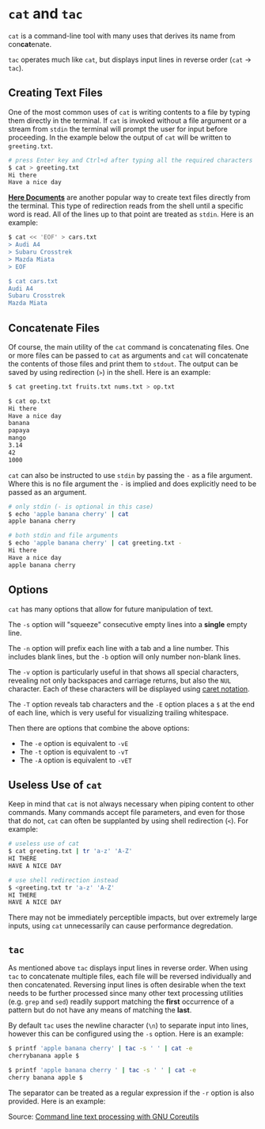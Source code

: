 # `cat` and `tac`
`cat` is a command-line tool with many uses that derives its name from con**cat**enate.

`tac` operates much like `cat`, but displays input lines in reverse order (`cat` -> `tac`).

## Creating Text Files
One of the most common uses of `cat` is writing contents to a file by typing them directly in the terminal. If `cat` 
is invoked without a file argument or a stream from `stdin` the terminal will prompt the user for input before 
proceeding. In the example below the output of `cat` will be written to `greeting.txt`.

```bash
# press Enter key and Ctrl+d after typing all the required characters
$ cat > greeting.txt
Hi there
Have a nice day
```
[**Here Documents**](https://www.gnu.org/software/bash/manual/bash.html#Here-Documents) are another popular way to 
create text files directly from the terminal. This type of redirection reads from the shell until a specific word is 
read. All of the lines up to that point are treated as `stdin`. Here is an example:

```bash
$ cat << 'EOF' > cars.txt
> Audi A4
> Subaru Crosstrek
> Mazda Miata
> EOF

$ cat cars.txt
Audi A4
Subaru Crosstrek
Mazda Miata
```
 
## Concatenate Files
Of course, the main utility of the `cat` command is concatenating files. One or more files can be passed to `cat` as 
arguments and `cat` will concatenate the contents of those files and print them to `stdout`. The output can be saved 
by using redirection (`>`) in the shell. Here is an example:

```bash
$ cat greeting.txt fruits.txt nums.txt > op.txt

$ cat op.txt
Hi there
Have a nice day
banana
papaya
mango
3.14
42
1000
```

`cat` can also be instructed to use `stdin` by passing the `-` as a file argument. Where this is no file argument 
the `-` is implied and does explicitly need to be passed as an argument.

```bash
# only stdin (- is optional in this case)
$ echo 'apple banana cherry' | cat
apple banana cherry

# both stdin and file arguments
$ echo 'apple banana cherry' | cat greeting.txt -
Hi there
Have a nice day
apple banana cherry
```

## Options
`cat` has many options that allow for future manipulation of text.

The `-s` option will "squeeze" consecutive empty 
lines into a **single** empty line.

The `-n` option will prefix each line with a tab and a line number. This 
includes blank lines, but the `-b` option will only number non-blank lines.

The `-v` option is particularly useful 
in that shows all special characters, revealing not only backspaces and carriage returns, but also the `NUL` 
character. Each of these characters will be displayed using [caret notation](https://en.wikipedia.org/wiki/ASCII#Control_code_chart).

The `-T` option reveals tab characters and the `-E` option places a `$` at the end of each line, which is very 
useful for visualizing trailing whitespace.

Then there are options that combine the above options:
- The `-e` option is equivalent to `-vE`
- The `-t` option is equivalent to `-vT`
- The `-A` option is equivalent to `-vET`

## Useless Use of `cat`
Keep in mind that `cat` is not always necessary when piping content to other commands. Many commands accept file 
parameters, and even for those that do not, `cat` can often be supplanted by using shell redirection (`<`). For example:

```bash
# useless use of cat
$ cat greeting.txt | tr 'a-z' 'A-Z'
HI THERE
HAVE A NICE DAY

# use shell redirection instead
$ <greeting.txt tr 'a-z' 'A-Z'
HI THERE
HAVE A NICE DAY
```

There may not be immediately perceptible impacts, but over extremely large inputs, using `cat` unnecessarily can 
cause performance degredation.

## `tac`
As mentioned above `tac` displays input lines in reverse order. When using `tac` to concatenate multiple files, each 
file will be reversed individually and then concatenated. Reversing input lines is often desirable when the text 
needs to be further processed since many other text processing utilities (e.g. `grep` and `sed`) readily support 
matching the **first** 
occurrence of a pattern but do not have any means of matching the **last**.

By default `tac` uses the newline character (`\n`) to separate input into lines, however this can be configured 
using the `-s` option. Here is an example:

```bash
$ printf 'apple banana cherry' | tac -s ' ' | cat -e
cherrybanana apple $

$ printf 'apple banana cherry ' | tac -s ' ' | cat -e
cherry banana apple $ 
```

The separator can be treated as a regular expression if the `-r` option is also provided. Here is an example:

Source: [Command line text processing with GNU Coreutils](https://learnbyexample.github.io/cli_text_processing_coreutils/cat-tac.html)
